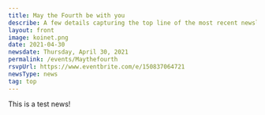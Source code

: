 ```yaml
---
title: May the Fourth be with you
describe: A few details capturing the top line of the most recent newsletter should go here. What’s the most exciting thing happening at Koi today?
layout: front
image: koinet.png
date: 2021-04-30
newsdate: Thursday, April 30, 2021
permalink: /events/Maythefourth
rsvpUrl: https://www.eventbrite.com/e/150837064721
newsType: news
tag: top
---
```


This is a test news!